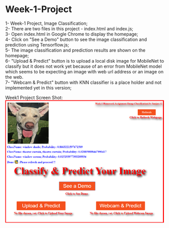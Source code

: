 # Week-1-Project<br>
1- Week-1 Project, Image Classification;<br>
2- There are two files in this project - index.html and index.js;<br>
3- Open index.html in Google Chrome to display the homepage;<br>
4- Click on "See a Demo" button to see the image classification and prediction using Tensorflow.js;<br>
5- The image classification and prediction results are shown on the homepage;<br>
6- "Upload & Predict" button is to upload a local disk image for MobileNet to classify but it does not work yet because of an error from MobileNet model which seems to be expecting an image with web url address or an image on the web.<br>
7- "Webcam & Predict" button with KNN classifier is a place holder and not implemented yet in this version;<br>


Week1 Project Screen Shot:<br>
<img src="Project1-Output.png" width=1000><br><br>
